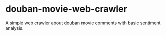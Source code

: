 # douban-movie-web-crawler
A simple web crawler about douban movie comments with basic sentiment analysis.
